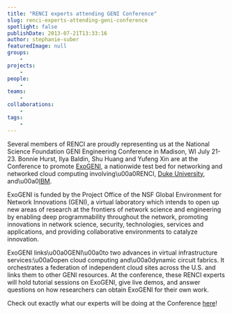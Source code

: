 ```yaml
---
title: "RENCI experts attending GENI Conference"
slug: renci-experts-attending-geni-conference
spotlight: false
publishDate: 2013-07-21T13:33:16
author: stephanie-suber
featuredImage: null
groups:
    - 
projects:
    - 
people:
    - 
teams: 
    - 
collaborations:
    - 
tags:
    - 
---
```

<p>Several members of RENCI are proudly representing us at the National Science Foundation GENI Engineering Conference in Madison, WI July 21-23. Bonnie Hurst, Ilya Baldin, Shu Huang and Yufeng Xin are at the Conference to promote <a title="ExoGENI" href="http://www.exogeni.net" target="_blank">ExoGENI</a>, a nationwide test bed for networking and networked cloud computing involving\u00a0RENCI, <a title="Duke University" href="http://duke.edu" target="_blank">Duke University</a>, and\u00a0<a href="http://www.ibm.com/">IBM</a>.</p>
<p>ExoGENI is funded by the Project Office of the NSF Global Environment for Network Innovations (GENI), a virtual laboratory which intends to open up new areas of research at the frontiers of network science and engineering by enabling deep programmability throughout the network, promoting innovations in network science, security, technologies, services and applications, and providing collaborative environments to catalyze innovation.</p>
<p>ExoGENI links\u00a0GENI\u00a0to two advances in virtual infrastructure services:\u00a0open cloud computing and\u00a0dynamic circuit fabrics. It orchestrates a federation of independent cloud sites across the U.S. and links them to other GENI resources. At the conference, these RENCI experts will hold tutorial sessions on ExoGENI, give live demos, and answer questions on how researchers can obtain ExoGENI for their own work.</p>
<p>Check out exactly what our experts will be doing at the Conference <a href="http://groups.geni.net/geni/wiki/GEC17Agenda">here</a>!</p>
<!-- AddThis Advanced Settings generic via filter on the_content --><!-- AddThis Share Buttons generic via filter on the_content -->
